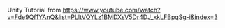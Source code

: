 Unity Tutorial from https://www.youtube.com/watch?v=Fde9Qf1YAnQ&list=PLltVQYLz1BMDXsV5Dr4DJ_xkLFBpqSg-i&index=3
